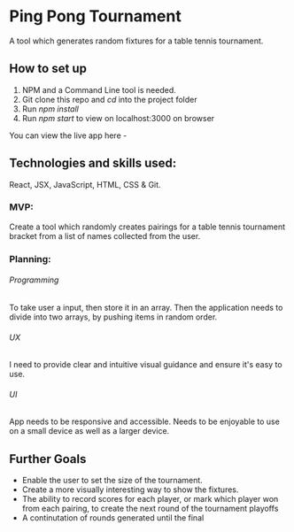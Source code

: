 # Ping Pong Tournament 

A tool which generates random fixtures for a table tennis tournament. 

## How to set up

1. NPM and a Command Line tool is needed.
2. Git clone this repo and *cd* into the project folder
3. Run *npm install*
4. Run *npm start* to view on localhost:3000 on browser

You can view the live app here - 

## Technologies and skills used: 

React, JSX, JavaScript, HTML, CSS & Git. 

### MVP:

Create a tool which randomly creates pairings for a table tennis tournament bracket from a list of names collected from the 
user.

### Planning: 

###### Programming
To take user a input, then store it in an array. Then the application needs to divide into two arrays, by pushing items in random order. 

###### UX  
I need to provide clear and intuitive visual guidance and ensure it's easy to use. 

###### UI 
App needs to be responsive and accessible. Needs to be enjoyable to use on a small device as well as a larger device. 

## Further Goals  

- Enable the user to set the size of the tournament.
- Create a more visually interesting way to show the fixtures. 
- The ability to record scores for each player, or mark which player won from each pairing, to create the next round of the   tournament playoffs
- A continutation of rounds generated until the final

